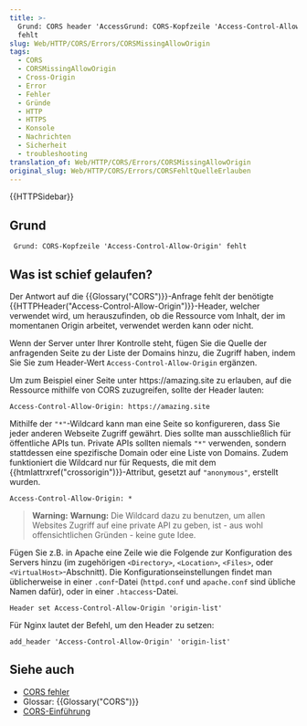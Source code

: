 ```yaml
---
title: >-
  Grund: CORS header 'AccessGrund: CORS-Kopfzeile 'Access-Control-Allow-Origin'
  fehlt
slug: Web/HTTP/CORS/Errors/CORSMissingAllowOrigin
tags:
  - CORS
  - CORSMissingAllowOrigin
  - Cross-Origin
  - Error
  - Fehler
  - Gründe
  - HTTP
  - HTTPS
  - Konsole
  - Nachrichten
  - Sicherheit
  - troubleshooting
translation_of: Web/HTTP/CORS/Errors/CORSMissingAllowOrigin
original_slug: Web/HTTP/CORS/Errors/CORSFehltQuelleErlauben
---
```

{{HTTPSidebar}}

## Grund

     Grund: CORS-Kopfzeile 'Access-Control-Allow-Origin' fehlt

## Was ist schief gelaufen?

Der Antwort auf die {{Glossary("CORS")}}-Anfrage fehlt der benötigte {{HTTPHeader("Access-Control-Allow-Origin")}}-Header, welcher verwendet wird, um herauszufinden, ob die Ressource vom Inhalt, der im momentanen Origin arbeitet, verwendet werden kann oder nicht.

Wenn der Server unter Ihrer Kontrolle steht, fügen Sie die Quelle der anfragenden Seite zu der Liste der Domains hinzu, die Zugriff haben, indem Sie Sie zum Header-Wert `Access-Control-Allow-Origin` ergänzen.

Um zum Beispiel einer Seite unter https\://amazing.site zu erlauben, auf die Ressource mithilfe von CORS zuzugreifen, sollte der Header lauten:

    Access-Control-Allow-Origin: https://amazing.site

Mithilfe der `"*"`-Wildcard kann man eine Seite so konfigureren, dass Sie jeder anderen Webseite Zugriff gewährt. Dies sollte man ausschließlich für öffentliche APIs tun. Private APIs sollten niemals `"*"` verwenden, sondern stattdessen eine spezifische Domain oder eine Liste von Domains. Zudem funktioniert die Wildcard nur für Requests, die mit dem {{htmlattrxref("crossorigin")}}-Attribut, gesetzt auf `"anonymous"`, erstellt wurden.

    Access-Control-Allow-Origin: *

> **Warning:** **Warnung:** Die Wildcard dazu zu benutzen, um allen Websites Zugriff auf eine private API zu geben, ist - aus wohl offensichtlichen Gründen - keine gute Idee.

Fügen Sie z.B. in Apache eine Zeile wie die Folgende zur Konfiguration des Servers hinzu (im zugehörigen `<Directory>`, `<Location>`, `<Files>`, oder `<VirtualHost>`-Abschnitt). Die Konfigurationseinstellungen findet man üblicherweise in einer `.conf`-Datei (`httpd.conf` und `apache.conf` sind übliche Namen dafür), oder in einer `.htaccess`-Datei.

    Header set Access-Control-Allow-Origin 'origin-list'

Für Nginx lautet der Befehl, um den Header zu setzen:

    add_header 'Access-Control-Allow-Origin' 'origin-list'

## Siehe auch

- [CORS fehler](/de/docs/Web/HTTP/CORS/Errors)
- Glossar: {{Glossary("CORS")}}
- [CORS-Einführung](/de/docs/Web/HTTP/CORS)
